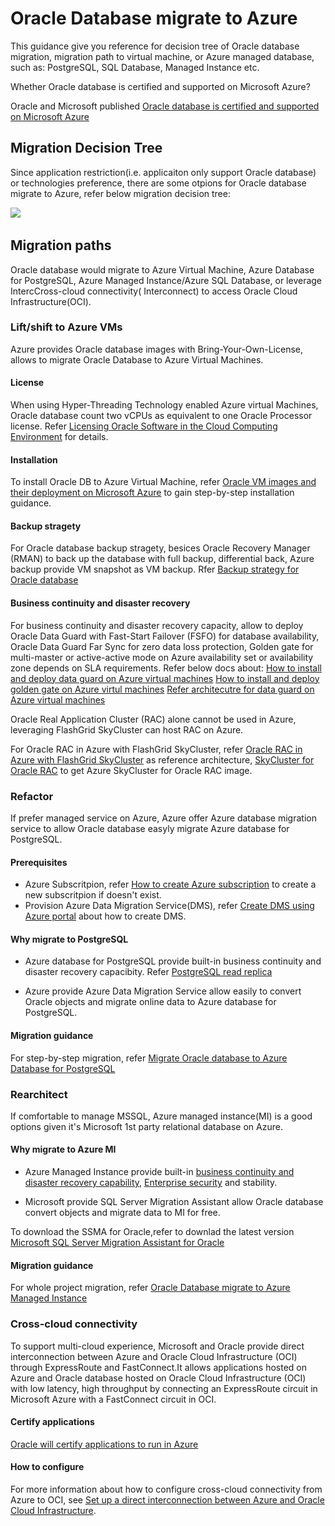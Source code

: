 # Oracle Database migrate to Azure

This guidance give you reference for decision tree of Oracle database migration, migration path to virtual machine, or Azure managed database, such as: PostgreSQL, SQL Database, Managed Instance etc.


Whether Oracle database is certified and supported on Microsoft Azure?

Oracle and Microsoft published [Oracle database is certified and supported on Microsoft Azure](https://www.oracle.com/cloud/azure-interconnect-faq.html)


## Migration Decision Tree

Since application restriction(i.e. applicaiton only support Oracle database) or technologies preference, there are some otpions for Oracle database migrate to Azure, refer below migration decision tree:

<IMG SRC="https://github.com/amberz/Azure-Data-Services-Practices/blob/master/Migrate%20Oracle%20Database%20to%20Azure/Images/OracleMigrationDecisionTree.png" />&nbsp;

## Migration paths

Oracle database would migrate to Azure Virtual Machine, Azure Database for PostgreSQL, Azure Managed Instance/Azure SQL Database, or leverage IntercCross-cloud connectivity( Interconnect) to access Oracle Cloud Infrastructure(OCI).

### Lift/shift to Azure VMs


Azure provides Oracle database images with Bring-Your-Own-License, allows to migrate Oracle Database to Azure Virtual Machines.

#### License
When using Hyper-Threading Technology enabled Azure virtual Machines, Oracle database count two vCPUs as equivalent to one Oracle Processor license. Refer [Licensing Oracle Software in the Cloud Computing Environment](http://www.oracle.com/us/corporate/pricing/cloud-licensing-070579.pdf) for details. 


#### Installation
To install Oracle DB to Azure Virtual Machine, refer [Oracle VM images and their deployment on Microsoft Azure](https://docs.microsoft.com/en-us/azure/virtual-machines/workloads/oracle/oracle-vm-solutions) to gain step-by-step installation guidance.  

#### Backup stragety
For Oracle database backup stragety, besices Oracle Recovery Manager (RMAN) to back up the database with full backup, differential back, Azure backup provide VM snapshot as VM backup. Rfer [Backup strategy for Oracle database](https://docs.microsoft.com/en-us/azure/virtual-machines/workloads/oracle/oracle-backup-recovery)


#### Business continuity and disaster recovery
For business continuity and disaster recovery capacity, allow to deploy Oracle Data Guard with Fast-Start Failover (FSFO) for database availability, Oracle Data Guard Far Sync for zero data loss protection, Golden gate for multi-master or active-active mode on Azure availability set or availability zone depends on SLA requirements. Refer below docs about:
[How to install and deploy data guard on Azure virtual machines](https://docs.microsoft.com/en-us/azure/virtual-machines/workloads/oracle/configure-oracle-dataguard)
[How to install and deploy golden gate on Azure virtul machines](https://docs.microsoft.com/en-us/azure/virtual-machines/workloads/oracle/configure-oracle-golden-gate)
[Refer architecutre for data guard on Azure virtual machines](https://docs.microsoft.com/en-us/azure/virtual-machines/workloads/oracle/oracle-reference-architecture)


Oracle Real Application Cluster (RAC) alone cannot be used in Azure, leveraging FlashGrid SkyCluster can host RAC on Azure. 

For Oracle RAC in Azure with FlashGrid SkyCluster, refer [Oracle RAC in Azure with FlashGrid SkyCluster](https://www.flashgrid.io/oracle-rac-in-azure/) as reference architecture, [SkyCluster for Oracle RAC](https://azuremarketplace.microsoft.com/en-us/marketplace/apps/flashgrid-inc.flashgrid-skycluster) to get Azure SkyCluster for Oracle RAC image. 


### Refactor

If prefer managed service on Azure, Azure offer Azure database migration service to allow Oracle database easyly migrate Azure database for PostgreSQL. 

#### Prerequisites
* Azure Subscritpion, refer [How to create Azure subscription](https://docs.microsoft.com/en-us/azure/cost-management-billing/manage/create-subscription) to create a new subscritpion if doesn't exist. 
* Provision Azure Data Migration Service(DMS), refer [Create DMS using Azure portal](https://docs.microsoft.com/en-us/azure/dms/quickstart-create-data-migration-service-portal) about how to create DMS.

#### Why migrate to PostgreSQL
* Azure database for PostgreSQL provide built-in business continuity and disaster recovery capacibity. Refer [PostgreSQL read replica](https://docs.microsoft.com/en-us/azure/postgresql/concepts-read-replicas)

* Azure provide Azure Data Migration Service allow easily to convert Oracle objects and migrate online data to Azure database for PostgreSQL.  


#### Migration guidance 
For step-by-step migration, refer [Migrate Oracle database to Azure Database for PostgreSQL](https://github.com/amberz/Azure-Data-Services-Practices/blob/master/Migrate%20Oracle%20Database%20to%20Azure/Oracle%20Database%20migrate%20to%20ProstgreSQL.md)


### Rearchitect

If comfortable to manage MSSQL, Azure managed instance(MI) is a good options given it's Microsoft 1st party relational database on Azure. 

#### Why migrate to Azure MI
* Azure Managed Instance provide built-in [business continuity and disaster recovery capability](https://docs.microsoft.com/en-us/azure/sql-database/sql-database-business-continuity), [Enterprise security](https://docs.microsoft.com/en-us/azure/sql-database/sql-database-security-overview) and stability. 

* Microsoft provide SQL Server Migration Assistant allow Oracle database convert objects and migrate data to MI for free.

To download the SSMA for Oracle,refer to downlad the latest version [Microsoft SQL Server Migration Assistant for Oracle](https://aka.ms/ssmafororacle)

#### Migration guidance 
For whole project migration, refer [Oracle Database migrate to Azure Managed Instance](https://github.com/amberz/Azure-Data-Services-Practices/blob/master/Migrate%20Oracle%20Database%20to%20Azure/Oracle%20Database%20migrate%20to%20SQL%20DB%20or%20MI.md)



### Cross-cloud connectivity

To support multi-cloud experience, Microsoft and Oracle provide direct interconnection between Azure and Oracle Cloud Infrastructure (OCI) through ExpressRoute and FastConnect.It allows applications hosted on Azure and Oracle database hosted on Oracle Cloud Infrastructure (OCI) with low latency, high throughput by connecting an ExpressRoute circuit in Microsoft Azure with a FastConnect circuit in OCI. 

#### Certify applications

[Oracle will certify applications to run in Azure](https://docs.microsoft.com/en-us/azure/virtual-machines/workloads/oracle/configure-azure-oci-networking)

#### How to configure
For more information about how to configure cross-cloud connectivity from Azure to OCI, see [Set up a direct interconnection between Azure and Oracle Cloud Infrastructure](https://docs.microsoft.com/en-us/azure/virtual-machines/workloads/oracle/configure-azure-oci-networking).




